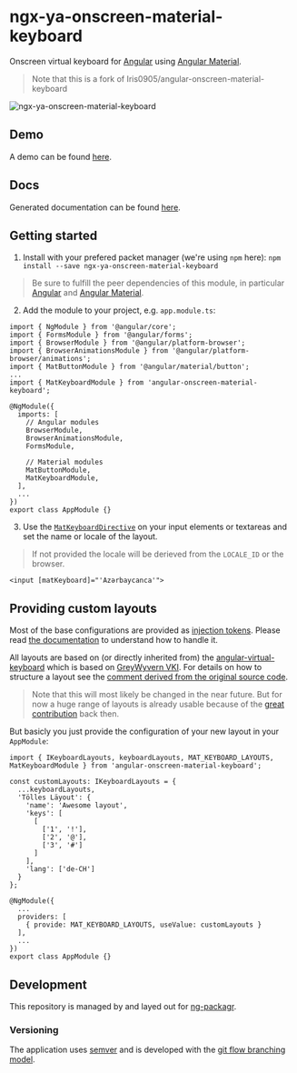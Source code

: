 # ngx-ya-onscreen-material-keyboard
Onscreen virtual keyboard for [Angular] using [Angular Material].
> Note that this is a fork of Iris0905/angular-onscreen-material-keyboard

![ngx-ya-onscreen-material-keyboard](https://cdn.rawgit.com/ngx-material-keyboard/core/develop/screenshots/ngxmk-2.gif)

## Demo
A demo can be found [here][demo].

## Docs
Generated documentation can be found [here][docs].

## Getting started
1. Install with your prefered packet manager (we're using `npm` here):
`npm install --save ngx-ya-onscreen-material-keyboard`
> Be sure to fulfill the peer dependencies of this module, in particular [Angular] and [Angular Material].

2. Add the module to your project, e.g. `app.module.ts`:
```:typescript
import { NgModule } from '@angular/core';
import { FormsModule } from '@angular/forms';
import { BrowserModule } from '@angular/platform-browser';
import { BrowserAnimationsModule } from '@angular/platform-browser/animations';
import { MatButtonModule } from '@angular/material/button';
...
import { MatKeyboardModule } from 'angular-onscreen-material-keyboard';

@NgModule({
  imports: [
    // Angular modules
    BrowserModule,
    BrowserAnimationsModule,
    FormsModule,

    // Material modules
    MatButtonModule,
    MatKeyboardModule,
  ],
  ...
})
export class AppModule {}
```

3. Use the [`MatKeyboardDirective`][docs:MatKeyboardDirective] on your input elements or textareas and set the name or locale of the layout.
> If not provided the locale will be derieved from the `LOCALE_ID` or the browser.
```:angular2html
<input [matKeyboard]="'Azərbaycanca'">
```

## Providing custom layouts
Most of the base configurations are provided as [injection tokens][InjectionToken]. Please read [the documentation][InjectionToken] to 
understand how to handle it.

All layouts are based on (or directly inherited from) the [angular-virtual-keyboard][the-darc/angular-virtual-keyboard] which is based on
 [GreyWyvern VKI]. For details on how to structure a layout see the [comment derived from the original source code][VKI Readme].

> Note that this will most likely be changed in the near future. But for now a huge range of layouts is already usable because of the 
[great contribution][VKI Credits] back then.

But basicly you just provide the configuration of your new layout in your `AppModule`:
```:typescript
import { IKeyboardLayouts, keyboardLayouts, MAT_KEYBOARD_LAYOUTS, MatKeyboardModule } from 'angular-onscreen-material-keyboard';

const customLayouts: IKeyboardLayouts = {
  ...keyboardLayouts,
  'Tölles Läyout': {
    'name': 'Awesome layout',
    'keys': [
      [
        ['1', '!'],
        ['2', '@'],
        ['3', '#']
      ]
    ],
    'lang': ['de-CH']
  }
};

@NgModule({
  ...
  providers: [
    { provide: MAT_KEYBOARD_LAYOUTS, useValue: customLayouts }
  ],
  ...
})
export class AppModule {}
```

## Development
This repository is managed by and layed out for [ng-packagr].

### Versioning
The application uses [semver][SemVer] and is developed with the [git flow branching model][Git-Flow].

[Angular]: https://angular.io/
[Angular Material]: https://material.angular.io/
[the-darc/angular-virtual-keyboard]: https://github.com/the-darc/angular-virtual-keyboard
[GreyWyvern VKI]: http://www.greywyvern.com/code/javascript/keyboard

[SemVer]: http://semver.org/
[Git-Flow]: http://nvie.com/posts/a-successful-git-branching-model/
[ng-packagr]: https://github.com/dherges/ng-packagr

[demo]: https://ngx-material-keyboard.github.io/demo/
[docs]: https://ngx-material-keyboard.github.io/core/

[docs:MatKeyboardDirective]: https://ngx-material-keyboard.github.io/core/directives/MatKeyboardDirective.html
[InjectionToken]: https://angular.io/guide/dependency-injection-in-action#injectiontoken
[VKI Readme]: https://goo.gl/fCDExr
[VKI Credits]: https://goo.gl/NYqTwc

